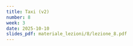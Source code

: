 ```yaml
---
title: Taxi (v2)
number: 8
week: 3
date: 2025-10-10
slides_pdf: materiale_lezioni/8/lezione_8.pdf
---
```


